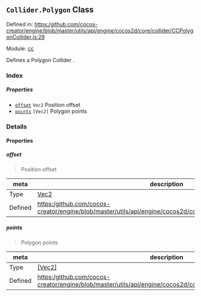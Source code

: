 ## `Collider.Polygon` Class


Defined in: [https:/github.com/cocos-creator/engine/blob/master/utils/api/engine/cocos2d/core/collider/CCPolygonCollider.js:29](https:/github.com/cocos-creator/engine/blob/master/utils/api/engine/cocos2d/core/collider/CCPolygonCollider.js#L29)

Module: [cc](../modules/cc.md)




Defines a Polygon Collider .

### Index

##### Properties

  - [`offset`](#offset) `Vec2` Position offset
  - [`points`](#points) `[Vec2]` Polygon points





### Details


#### Properties


##### offset

> Position offset

| meta | description |
|------|-------------|
| Type | <a href="../classes/Vec2.html" class="crosslink">Vec2</a> |
| Defined | [https:/github.com/cocos-creator/engine/blob/master/utils/api/engine/cocos2d/core/collider/CCPolygonCollider.js:44](https:/github.com/cocos-creator/engine/blob/master/utils/api/engine/cocos2d/core/collider/CCPolygonCollider.js#L44) |



##### points

> Polygon points

| meta | description |
|------|-------------|
| Type | <a href="../classes/Vec2.html" class="crosslink">[Vec2]</a> |
| Defined | [https:/github.com/cocos-creator/engine/blob/master/utils/api/engine/cocos2d/core/collider/CCPolygonCollider.js:60](https:/github.com/cocos-creator/engine/blob/master/utils/api/engine/cocos2d/core/collider/CCPolygonCollider.js#L60) |






